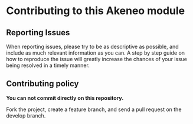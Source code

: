 Contributing to this Akeneo module
=====================================


Reporting Issues
----------------

When reporting issues, please try to be as descriptive as possible, and include
as much relevant information as you can. A step by step guide on how to
reproduce the issue will greatly increase the chances of your issue being
resolved in a timely manner.


Contributing policy
-------------------

**You can not commit directly on this repository.**

Fork the project, create a feature branch, and send a pull request on the develop branch.